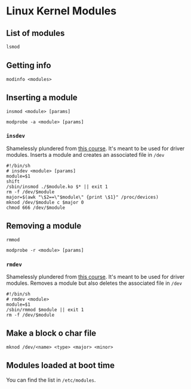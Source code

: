 # Linux Kernel Modules

## List of modules
```c
lsmod 
```

## Getting info
```shell
modinfo <modules>
```


## Inserting a module
```shell
insmod <module> [params]
```

```shell
modprobe -a <module> [params]
```

### `insdev`
Shamelessly plundered from [this course](https://largo.lip6.fr/trac/sesi-peri). 
It's meant to be used for driver modules. 
Inserts a module and creates an associated file in `/dev`
```shell
#!/bin/sh
# insdev <module> [params]
module=$1
shift
/sbin/insmod ./$module.ko $* || exit 1
rm -f /dev/$module
major=$(awk "\$2==\"$module\" {print \$1}" /proc/devices)
mknod /dev/$module c $major 0
chmod 666 /dev/$module
```

## Removing a module
```shell
rmmod
```

```shell
modprobe -r <module> [params]
```

### `rmdev`
Shamelessly plundered from [this course](https://largo.lip6.fr/trac/sesi-peri). 
It's meant to be used for driver modules. 
Removes a module but also deletes the associated file in `/dev`

```shell
#!/bin/sh
# rmdev <module>
module=$1
/sbin/rmmod $module || exit 1
rm -f /dev/$module 
```

## Make a block o char file
```shell
mknod /dev/<name> <type> <major> <minor>
```

## Modules loaded at boot time
You can find the list in `/etc/modules`.
